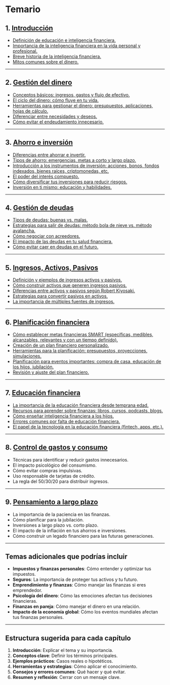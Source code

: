 # Temario

## 1. [Introducción](chapters/01-introduccion.md)

- [Definición de educación e inteligencia financiera.](./chapters/01-introduccion/01-ducacion-e-inteligencia-financiera.md)
- [Importancia de la inteligencia financiera en la vida personal y profesional.](./chapters/01-introduccion/02-importancia-educacion-financiera.md)
- [Breve historia de la inteligencia financiera.](./chapters/01-introduccion/03-breve-historia-de-la-educacion-financiera.md)
- [Mitos comunes sobre el dinero.](./chapters/01-introduccion/04-mitos-sobre-el-dinero.md)

---

## 2. [Gestión del dinero](chapters/02-gestion-del-dinero.md)

- [Conceptos básicos: ingresos, gastos y flujo de efectivo.](./chapters/02-gestion-del-dinero/01-conceptos-basicos.md)
- [El ciclo del dinero: cómo fluye en tu vida.](./chapters/02-gestion-del-dinero/02-ciclo-del-dinero.md)
- [Herramientas para gestionar el dinero: presupuestos, aplicaciones, hojas de cálculo.](./chapters/02-gestion-del-dinero/03-herramientas-para-gestionar-el-dinero.md)
- [Diferenciar entre necesidades y deseos.](./chapters/02-gestion-del-dinero/04-necesidades-y-deseos.md)
- [Cómo evitar el endeudamiento innecesario.](./chapters/02-gestion-del-dinero/05-evitar-endeudamiento.md)

---

## 3. [Ahorro e inversión](chapters/03-ahorro-e-inversion.md)

- [Diferencias entre ahorrar e invertir.](./chapters/03-ahorro-e-inversion/01-ahorrar-e-invertir.md)
- [Tipos de ahorro: emergencias, metas a corto y largo plazo.](./chapters/03-ahorro-e-inversion/02-metas-corto-plazo-y-largo-plazo.md)
- [Introducción a los instrumentos de inversión: acciones, bonos, fondos indexados, bienes raíces, criptomonedas, etc.](./chapters/03-ahorro-e-inversion/03-instrumentos-inversion.md)
- [El poder del interés compuesto.](./chapters/03-ahorro-e-inversion/04-interes-compuesto.md)
- [Cómo diversificar tus inversiones para reducir riesgos.](./chapters/03-ahorro-e-inversion/05-diversificar-inversiones.md)
- [Inversión en ti mismo: educación y habilidades.](./chapters/03-ahorro-e-inversion/06-inversion-en-ti-mismo.md)

---

## 4. [Gestión de deudas](chapters/04-gestion-de-deudas.md)

- [Tipos de deudas: buenas vs. malas.](./chapters/04-gestion-de-deudas/01-deudas-buenas-y-malas.md)
- [Estrategias para salir de deudas: método bola de nieve vs. método avalancha.](./chapters/04-gestion-de-deudas/02-salir-de-deudas.md)
- [Cómo negociar con acreedores.](./chapters/04-gestion-de-deudas/03-negociar-con-acreedores.md)
- [El impacto de las deudas en tu salud financiera.](./chapters/04-gestion-de-deudas/04-deudas-y-salud-financiera.md)
- [Cómo evitar caer en deudas en el futuro.](./chapters/04-gestion-de-deudas/05-como-evitar-deudas.md)

---

## 5. [Ingresos, Activos, Pasivos](chapters/05-ingresos-activos-y-pasivos.md)

- [Definición y ejemplos de ingresos activos y pasivos.](./chapters/05-ingresos-activos-y-pasivos/01-ingresos-activos-y-pasivos.md)
- [Cómo construir activos que generen ingresos pasivos.](./chapters/05-ingresos-activos-y-pasivos/02-activos-con-ingresos-pasivos.md)
- [Diferencias entre activos y pasivos según Robert Kiyosaki.](./chapters/05-ingresos-activos-y-pasivos/03-activos-y-pasivos-segun-kiyosaki.md)
- [Estrategias para convertir pasivos en activos.](./chapters/05-ingresos-activos-y-pasivos/04-convertir-pasivos-en-activos.md)
- [La importancia de múltiples fuentes de ingresos.](./chapters/05-ingresos-activos-y-pasivos/05-multiples-fuentes-de-ingresos.md)

---

## 6. [Planificación financiera](chapters/06-planificacion-financiera.md)

- [Cómo establecer metas financieras SMART (específicas, medibles, alcanzables, relevantes y con un tiempo definido).](./chapters/06-planificacion-financiera//01-metas-financieras-SMART.md)
- [Creación de un plan financiero personalizado.](./chapters/06-planificacion-financiera/02-creacion-de-plan-financiero.md)
- [Herramientas para la planificación: presupuestos, proyecciones, simulaciones.](./chapters/06-planificacion-financiera/03-herramientas-para-la-planificacion.md)
- [Planificación para eventos importantes: compra de casa, educación de los hijos, jubilación.](./chapters/06-planificacion-financiera/04-planificacion-de-eventos-importantes.md)
- [Revisión y ajuste del plan financiero.](./chapters/06-planificacion-financiera/05-ajuste-plan-financiero.md)

---

## 7. [Educación financiera](chapters/07-educacion-financiera.md)

- [La importancia de la educación financiera desde temprana edad.](./chapters/07-educacion-financiera/01-educacion-financiera-desde-temprana-edad.md)
- [Recursos para aprender sobre finanzas: libros, cursos, podcasts, blogs.](./chapters/07-educacion-financiera/02-recursos-para-aprender-sobre-finanzas.md)
- [Cómo enseñar inteligencia financiera a los hijos.](./chapters/07-educacion-financiera/03-inteligencia-financiera-a-los-hijos.md)
- [Errores comunes por falta de educación financiera.](./chapters/07-educacion-financiera/04-errores-por-falta-de-educacion-financiera.md)
- [El papel de la tecnología en la educación financiera (fintech, apps, etc.).](./chapters/07-educacion-financiera/05-tecnologia-de-la-educacion-financiera.md)

---

## 8. [Control de gastos y consumo](chapters/08-control-de-gastos-y-consumo.md)

- Técnicas para identificar y reducir gastos innecesarios.
- El impacto psicológico del consumismo.
- Cómo evitar compras impulsivas.
- Uso responsable de tarjetas de crédito.
- La regla del 50/30/20 para distribuir ingresos.

---

## 9. [Pensamiento a largo plazo](chapters/09-pensamiento-a-largo-plazo.md)

- La importancia de la paciencia en las finanzas.
- Cómo planificar para la jubilación.
- Inversiones a largo plazo vs. corto plazo.
- El impacto de la inflación en tus ahorros e inversiones.
- Cómo construir un legado financiero para las futuras generaciones.

---

## Temas adicionales que podrías incluir

- **Impuestos y finanzas personales**: Cómo entender y optimizar tus impuestos.
- **Seguros**: La importancia de proteger tus activos y tu futuro.
- **Emprendimiento y finanzas**: Cómo manejar las finanzas si eres emprendedor.
- **Psicología del dinero**: Cómo las emociones afectan tus decisiones financieras.
- **Finanzas en pareja**: Cómo manejar el dinero en una relación.
- **Impacto de la economía global**: Cómo los eventos mundiales afectan tus finanzas personales.

---

## Estructura sugerida para cada capítulo

1. **Introducción**: Explicar el tema y su importancia.
2. **Conceptos clave**: Definir los términos principales.
3. **Ejemplos prácticos**: Casos reales o hipotéticos.
4. **Herramientas y estrategias**: Cómo aplicar el conocimiento.
5. **Consejos y errores comunes**: Qué hacer y qué evitar.
6. **Resumen y reflexión**: Cerrar con un mensaje clave.
  
